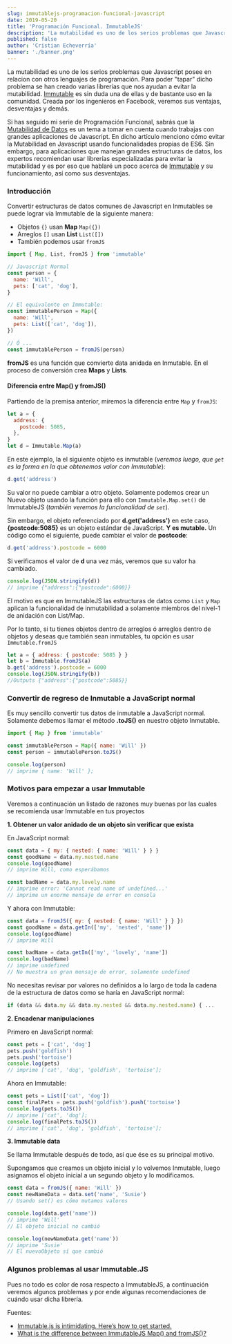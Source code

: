 ```yaml
---
slug: immutablejs-programacion-funcional-javascript
date: 2019-05-20
title: 'Programación Funcional. ImmutableJS'
description: 'La mutabilidad es uno de los serios problemas que Javascript posee en relacion con otros lenguajes de programación. Para poder "tapar" dicho problema se han creado varias librerías que nos ayudan a evitar la mutabilidad. Immutable es sin duda una de ellas y de bastante uso en la comunidad. Creada por los ingenieros en Facebook, veremos sus ventajas, desventajas y demás.'
published: false
author: 'Cristian Echeverría'
banner: './banner.png'
---
```


La mutabilidad es uno de los serios problemas que Javascript posee en relacion con otros lenguajes de programación. Para poder "tapar" dicho problema se han creado varias librerías que nos ayudan a evitar la mutabilidad. [Immutable](https://immutable-js.github.io/immutable-js/) es sin duda una de ellas y de bastante uso en la comunidad. Creada por los ingenieros en Facebook, veremos sus ventajas, desventajas y demás.

Si has seguido mi serie de Programación Funcional, sabrás que la [Mutabilidad de Datos](https://cristianecheverria.com/evitando-mutaciones-de-estructuras-de-datos-programacion-funcional-javascript) es un tema a tomar en cuenta cuando trabajas con grandes aplicaciones de Javascript. En dicho artículo menciono cómo evitar la Mutabilidad en Javascript usando funcionalidades propias de ES6. Sin embargo, para aplicaciones que manejan grandes estructuras de datos, los expertos recomiendan usar librerías especializadas para evitar la mutabilidad y es por eso que hablaré un poco acerca de [Immutable](https://immutable-js.github.io/immutable-js/) y su funcionamiento, así como sus desventajas.

### Introducción

Convertir estructuras de datos comunes de Javascript en Inmutables se puede lograr vía Immutable de la siguiente manera:

- Objetos `{}` usan **Map** `Map({})`
- Arreglos `[]` usan **List** `List([])`
- También podemos usar `fromJS`

```js
import { Map, List, fromJS } from 'immutable'

// Javascript Normal
const person = {
  name: 'Will',
  pets: ['cat', 'dog'],
}

// El equivalente en Immutable:
const immutablePerson = Map({
  name: 'Will',
  pets: List(['cat', 'dog']),
})

// Ó ...
const immutablePerson = fromJS(person)
```

**fromJS** es una función que convierte data anidada en Inmutable. En el proceso de conversión crea **Maps** y **Lists**.

#### Diferencia entre Map() y fromJS()

Partiendo de la premisa anterior, miremos la diferencia entre `Map` y `fromJS`:

```js
let a = {
  address: {
    postcode: 5085,
  },
}
let d = Immutable.Map(a)
```

En este ejemplo, la el siguiente objeto es inmutable (_veremos luego, que `get` es la forma en la que obtenemos valor con Immutable_):

```js
d.get('address')
```

Su valor no puede cambiar a otro objeto. Solamente podemos crear un Nuevo objeto usando la función para ello con `Immutable.Map.set()` de ImmutableJS (_también veremos la funcionalidad de `set`_).

Sin embargo, el objeto referenciado por **d.get('address')** en este caso, **{postcode:5085}** es un objeto estándar de JavaScript. **Y es mutable.** Un código como el siguiente, puede cambiar el valor de **postcode**:

```js
d.get('address').postcode = 6000
```

Si verificamos el valor de **d** una vez más, veremos que su valor ha cambiado.

```js
console.log(JSON.stringify(d))
// imprime {"address":{"postcode":6000}}
```

El motivo es que en ImmutableJS las estructuras de datos como `List` y `Map` aplican la funcionalidad de inmutabilidad a solamente miembros del nivel-1 de anidación con List/Map.

Por lo tanto, si tu tienes objetos dentro de arreglos ó arreglos dentro de objetos y deseas que también sean inmutables, tu opción es usar `Immutable.fromJS`

```js
let a = { address: { postcode: 5085 } }
let b = Immutable.fromJS(a)
b.get('address').postcode = 6000
console.log(JSON.stringify(b))
//Outputs {"address":{"postcode":5085}}
```

### Convertir de regreso de Inmutable a JavaScript normal

Es muy sencillo convertir tus datos de inmutable a JavaScript normal. Solamente debemos llamar el método **.toJS()** en nuestro objeto Inmutable.

```js
import { Map } from 'immutable'

const immutablePerson = Map({ name: 'Will' })
const person = immutablePerson.toJS()

console.log(person)
// imprime { name: 'Will' };
```

### Motivos para empezar a usar Immutable

Veremos a continuación un listado de razones muy buenas por las cuales se recomienda usar Immutable en tus proyectos

**1. Obtener un valor anidado de un objeto sin verificar que exista**

En JavaScript normal:

```js
const data = { my: { nested: { name: 'Will' } } }
const goodName = data.my.nested.name
console.log(goodName)
// imprime Will, como esperábamos

const badName = data.my.lovely.name
// imprime error: 'Cannot read name of undefined...'
// imprime un enorme mensaje de error en consola
```

Y ahora con Immutable:

```js
const data = fromJS({ my: { nested: { name: 'Will' } } })
const goodName = data.getIn(['my', 'nested', 'name'])
console.log(goodName)
// imprime Will

const badName = data.getIn(['my', 'lovely', 'name'])
console.log(badName)
// imprime undefined
// No muestra un gran mensaje de error, solamente undefined
```

No necesitas revisar por valores no definidos a lo largo de toda la cadena de la estructura de datos como se haría en JavaScript normal:

```js
if (data && data.my && data.my.nested && data.my.nested.name) { ...
```

**2. Encadenar manipulaciones**

Primero en JavaScript normal:

```js
const pets = ['cat', 'dog']
pets.push('goldfish')
pets.push('tortoise')
console.log(pets)
// imprime ['cat', 'dog', 'goldfish', 'tortoise'];
```

Ahora en Immutable:

```js
const pets = List(['cat', 'dog'])
const finalPets = pets.push('goldfish').push('tortoise')
console.log(pets.toJS())
// imprime ['cat', 'dog'];
console.log(finalPets.toJS())
// imprime ['cat', 'dog', 'goldfish', 'tortoise'];
```

**3. Immutable data**

Se llama Immutable después de todo, así que ése es su principal motivo.

Supongamos que creamos un objeto inicial y lo volvemos Inmutable, luego asignamos el objeto inicial a un segundo objeto y lo modificamos.

```js
const data = fromJS({ name: 'Will' })
const newNameData = data.set('name', 'Susie')
// Usando set() es cómo mutamos valores

console.log(data.get('name'))
// imprime 'Will'
// El objeto inicial no cambió

console.log(newNameData.get('name'))
// imprime 'Susie'
// El nuevoObjeto sí que cambió
```

### Algunos problemas al usar Immutable.JS

Pues no todo es color de rosa respecto a ImmutableJS, a continuación veremos algunos problemas y por ende algunas recomendaciones de cuándo usar dicha librería.

Fuentes:

- [Immutable.js is intimidating. Here’s how to get started.](https://medium.freecodecamp.org/immutable-js-is-intimidating-heres-how-to-get-started-2db1770466d6)
- [What is the difference between ImmutableJS Map() and fromJS()?](https://stackoverflow.com/questions/33312922/what-is-the-difference-between-immutablejs-map-and-fromjs)
